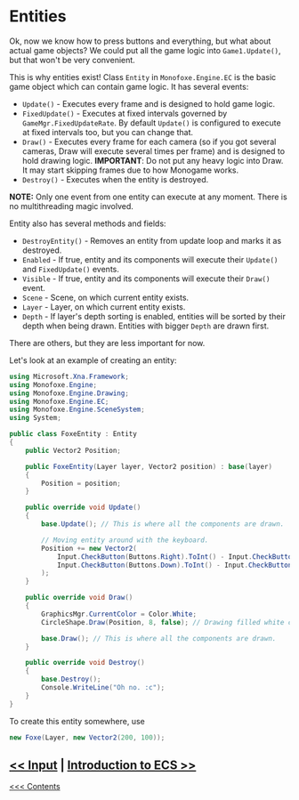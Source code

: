 # Entities

Ok, now we know how to press buttons and everything, but what about actual game objects? We could put all the game logic into `Game1.Update()`, but that won't be very convenient. 

This is why entities exist! Class `Entity` in `Monofoxe.Engine.EC` is the basic game object which can contain game logic. It has several events:

- `Update()` - Executes every frame and is designed to hold game logic.
- `FixedUpdate()` - Executes at fixed intervals governed by `GameMgr.FixedUpdateRate`. By default `Update()` is configured to execute at fixed intervals too, but you can change that.
- `Draw()` - Executes every frame for each camera (so if you got several cameras, Draw will execute several times per frame) and is designed to hold drawing logic. **IMPORTANT**: Do not put any heavy logic into Draw. It may start skipping frames due to how Monogame works. 
- `Destroy()` - Executes when the entity is destroyed.

**NOTE:** Only one event from one entity can execute at any moment. There is no multithreading magic involved.

Entity also has several methods and fields:

- `DestroyEntity()` - Removes an entity from update loop and marks it as destroyed.
- `Enabled` - If true, entity and its components will execute their `Update()` and `FixedUpdate()` events.
- `Visible` - If true, entity and its components will execute their `Draw()` event.
- `Scene` - Scene, on which current entity exists.
- `Layer` - Layer, on which current entity exists.
- `Depth` - If layer's depth sorting is enabled, entities will be sorted by their depth when being drawn. Entities with bigger `Depth` are drawn first.

There are others, but they are less important for now.

Let's look at an example of creating an entity:

```c#
using Microsoft.Xna.Framework;
using Monofoxe.Engine;
using Monofoxe.Engine.Drawing;
using Monofoxe.Engine.EC;
using Monofoxe.Engine.SceneSystem;
using System;

public class FoxeEntity : Entity
{
	public Vector2 Position;

	public FoxeEntity(Layer layer, Vector2 position) : base(layer)
	{
		Position = position;
	}

	public override void Update()
	{
		base.Update(); // This is where all the components are drawn.

		// Moving entity around with the keyboard.
		Position += new Vector2(
			Input.CheckButton(Buttons.Right).ToInt() - Input.CheckButton(Buttons.Left).ToInt(),
			Input.CheckButton(Buttons.Down).ToInt() - Input.CheckButton(Buttons.Up).ToInt()
		);
	}

	public override void Draw()
	{
		GraphicsMgr.CurrentColor = Color.White;
		CircleShape.Draw(Position, 8, false); // Drawing filled white circle at the position.

		base.Draw(); // This is where all the components are drawn.
	}

	public override void Destroy()
	{
		base.Destroy();
		Console.WriteLine("Oh no. :c");
	}
}
```

To create this entity somewhere, use

```C#
new Foxe(Layer, new Vector2(200, 100));
```



## [<< Input](../Input.md)	|	[Introduction to ECS >>](IntroductionToECS.md)

[<<< Contents](../Contents.md)